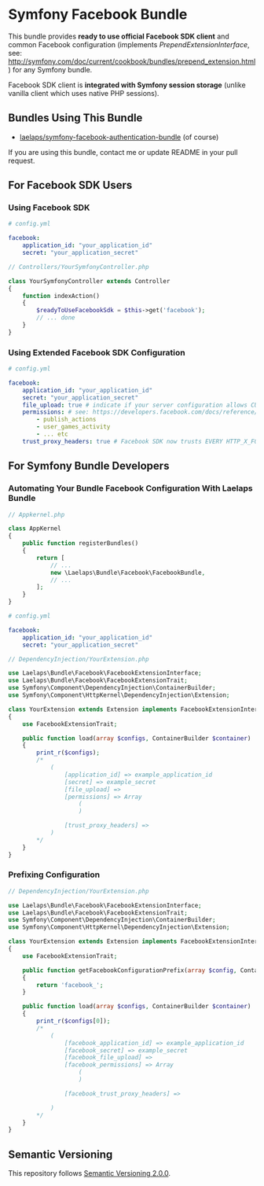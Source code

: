 # Symfony Facebook Bundle

This bundle provides **ready to use official Facebook SDK client** and common Facebook configuration (implements *PrependExtensionInterface*, see: http://symfony.com/doc/current/cookbook/bundles/prepend_extension.html) for any Symfony bundle.

Facebook SDK client is **integrated with Symfony session storage** (unlike vanilla client which uses native PHP sessions).

## Bundles Using This Bundle

* [laelaps/symfony-facebook-authentication-bundle](https://github.com/laelaps/symfony-facebook-authentication-bundle) (of course)

If you are using this bundle, contact me or update README in your pull request.

## For Facebook SDK Users

### Using Facebook SDK

```YAML
# config.yml

facebook:
    application_id: "your_application_id"
    secret: "your_application_secret"
```

```PHP
// Controllers/YourSymfonyController.php

class YourSymfonyController extends Controller
{
    function indexAction()
    {
        $readyToUseFacebookSdk = $this->get('facebook');
        // ... done
    }
}
```


### Using Extended Facebook SDK Configuration

```YAML
# config.yml

facebook:
    application_id: "your_application_id"
    secret: "your_application_secret"
    file_upload: true # indicate if your server configuration allows CURL @ file uploads
    permissions: # see: https://developers.facebook.com/docs/reference/login/#permissions
        - publish_actions
        - user_games_activity
        - ... etc
    trust_proxy_headers: true # Facebook SDK now trusts EVERY HTTP_X_FORWARDED_* header
```

## For Symfony Bundle Developers

### Automating Your Bundle Facebook Configuration With Laelaps Bundle

```PHP
// Appkernel.php

class AppKernel
{
    public function registerBundles()
    {
        return [
            // ...
            new \Laelaps\Bundle\Facebook\FacebookBundle,
            // ...
        ];
    }
}
```

```YAML
# config.yml

facebook:
    application_id: "your_application_id"
    secret: "your_application_secret"
```

```PHP
// DependencyInjection/YourExtension.php

use Laelaps\Bundle\Facebook\FacebookExtensionInterface;
use Laelaps\Bundle\Facebook\FacebookExtensionTrait;
use Symfony\Component\DependencyInjection\ContainerBuilder;
use Symfony\Component\HttpKernel\DependencyInjection\Extension;

class YourExtension extends Extension implements FacebookExtensionInterface
{
    use FacebookExtensionTrait;

    public function load(array $configs, ContainerBuilder $container)
    {
        print_r($configs);
        /*
            (
                [application_id] => example_application_id
                [secret] => example_secret
                [file_upload] =>
                [permissions] => Array
                    (
                    )

                [trust_proxy_headers] =>
            )
        */
    }
}
```


### Prefixing Configuration

```PHP
// DependencyInjection/YourExtension.php

use Laelaps\Bundle\Facebook\FacebookExtensionInterface;
use Laelaps\Bundle\Facebook\FacebookExtensionTrait;
use Symfony\Component\DependencyInjection\ContainerBuilder;
use Symfony\Component\HttpKernel\DependencyInjection\Extension;

class YourExtension extends Extension implements FacebookExtensionInterface
{
    use FacebookExtensionTrait;

    public function getFacebookConfigurationPrefix(array $config, ContainerBuilder $container)
    {
        return 'facebook_';
    }

    public function load(array $configs, ContainerBuilder $container)
    {
        print_r($configs[0]);
        /*
            (
                [facebook_application_id] => example_application_id
                [facebook_secret] => example_secret
                [facebook_file_upload] =>
                [facebook_permissions] => Array
                    (
                    )

                [facebook_trust_proxy_headers] =>

            )
        */
    }
}
```

## Semantic Versioning

This repository follows [Semantic Versioning 2.0.0](http://semver.org/).
